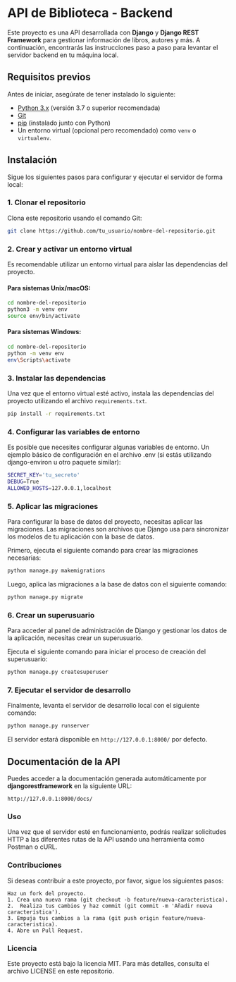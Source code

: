 # API de Biblioteca - Backend

Este proyecto es una API desarrollada con **Django** y **Django REST Framework** para gestionar información de libros, autores y más. A continuación, encontrarás las instrucciones paso a paso para levantar el servidor backend en tu máquina local.

## Requisitos previos

Antes de iniciar, asegúrate de tener instalado lo siguiente:

- [Python 3.x](https://www.python.org/downloads/) (versión 3.7 o superior recomendada)
- [Git](https://git-scm.com/)
- [pip](https://pip.pypa.io/en/stable/installation/) (instalado junto con Python)
- Un entorno virtual (opcional pero recomendado) como `venv` o `virtualenv`.

## Instalación

Sigue los siguientes pasos para configurar y ejecutar el servidor de forma local:

### 1. Clonar el repositorio

Clona este repositorio usando el comando Git:

```bash
git clone https://github.com/tu_usuario/nombre-del-repositorio.git
```

### 2. Crear y activar un entorno virtual

Es recomendable utilizar un entorno virtual para aislar las dependencias del proyecto.

#### Para sistemas Unix/macOS:

```bash
cd nombre-del-repositorio
python3 -m venv env
source env/bin/activate
```

#### Para sistemas Windows:

```bash
cd nombre-del-repositorio
python -m venv env
env\Scripts\activate
```

### 3. Instalar las dependencias

Una vez que el entorno virtual esté activo, instala las dependencias del proyecto utilizando el archivo `requirements.txt`.

```bash
pip install -r requirements.txt
```

### 4. Configurar las variables de entorno

Es posible que necesites configurar algunas variables de entorno. Un ejemplo básico de configuración en el archivo .env (si estás utilizando django-environ u otro paquete similar):

```bash
SECRET_KEY='tu_secreto'
DEBUG=True
ALLOWED_HOSTS=127.0.0.1,localhost
```

### 5. Aplicar las migraciones

Para configurar la base de datos del proyecto, necesitas aplicar las migraciones. Las migraciones son archivos que Django usa para sincronizar los modelos de tu aplicación con la base de datos.

Primero, ejecuta el siguiente comando para crear las migraciones necesarias:

```bash
python manage.py makemigrations
```

Luego, aplica las migraciones a la base de datos con el siguiente comando:

```bash
python manage.py migrate
```

### 6. Crear un superusuario

Para acceder al panel de administración de Django y gestionar los datos de la aplicación, necesitas crear un superusuario. 

Ejecuta el siguiente comando para iniciar el proceso de creación del superusuario:

```bash
python manage.py createsuperuser
```

### 7. Ejecutar el servidor de desarrollo

Finalmente, levanta el servidor de desarrollo local con el siguiente comando:

```bash
python manage.py runserver
```

El servidor estará disponible en `http://127.0.0.1:8000/` por defecto.

## Documentación de la API

Puedes acceder a la documentación generada automáticamente por **djangorestframework** en la siguiente URL:

```
http://127.0.0.1:8000/docs/
```

### Uso

Una vez que el servidor esté en funcionamiento, podrás realizar solicitudes HTTP a las diferentes rutas de la API usando una herramienta como Postman o cURL.

### Contribuciones

Si deseas contribuir a este proyecto, por favor, sigue los siguientes pasos:

    Haz un fork del proyecto.
    1. Crea una nueva rama (git checkout -b feature/nueva-caracteristica).
    2.  Realiza tus cambios y haz commit (git commit -m 'Añadir nueva característica').
    3. Empuja tus cambios a la rama (git push origin feature/nueva-caracteristica).
    4. Abre un Pull Request.

### Licencia

Este proyecto está bajo la licencia MIT. Para más detalles, consulta el archivo LICENSE en este repositorio.
